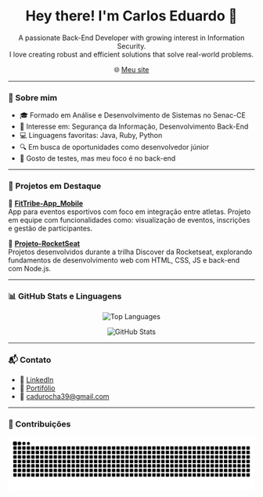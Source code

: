 <h1 align="center">Hey there! I'm Carlos Eduardo 👋</h1>

<p align="center">
  A passionate Back-End Developer with growing interest in Information Security.<br>
  I love creating robust and efficient solutions that solve real-world problems.
</p>

<p align="center">
  🌐 <a href="https://tinyurl.com/4wt9e8xz" target="_blank">Meu site</a>
</p>

---

### 💼 Sobre mim

- 🎓 Formado em Análise e Desenvolvimento de Sistemas no Senac-CE 
- 🧠 Interesse em: Segurança da Informação, Desenvolvimento Back-End  
- 💻 Linguagens favoritas: Java, Ruby, Python  
- 🔍 Em busca de oportunidades como desenvolvedor júnior  
- 🧪 Gosto de testes, mas meu foco é no back-end  

---

### 🚀 Projetos em Destaque

🔹 [**FitTribe-App_Mobile**](https://github.com/carloseduardo-rocha/FitTribe-App_Mobile)  
App para eventos esportivos com foco em integração entre atletas. Projeto em equipe com funcionalidades como: visualização de eventos, inscrições e gestão de participantes.

🔹 [**Projeto-RocketSeat**](https://github.com/carloseduardo-rocha/Projeto-RocketSeat)  
Projetos desenvolvidos durante a trilha Discover da Rocketseat, explorando fundamentos de desenvolvimento web com HTML, CSS, JS e back-end com Node.js.

---

### 📊 GitHub Stats e Linguagens

<p align="center">
  <img src="https://github-readme-stats.vercel.app/api/top-langs/?username=carloseduardo-rocha&layout=compact&theme=radical" alt="Top Languages" />
</p>

<p align="center">
  <img src="https://github-readme-stats.vercel.app/api?username=carloseduardo-rocha&show_icons=true&theme=radical" alt="GitHub Stats" />
</p>

---

### 📬 Contato

- 🔗 [LinkedIn](https://www.linkedin.com/in/carlos-eduardo-408087230)
- 🔗 [Portifólio](https://tinyurl.com/4wt9e8xz)
- 📧 cadurocha39@gmail.com

---

### 🐍 Contribuições

<p align="center">
  <img src="https://raw.githubusercontent.com/carloseduardo-rocha/carloseduardo-rocha/output/github-contribution-grid-snake.svg" alt="Snake animation" />
</p>
